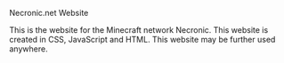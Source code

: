 Necronic.net Website

This is the website for the Minecraft network Necronic.
This website is created in CSS, JavaScript and HTML.
This website may be further used anywhere.